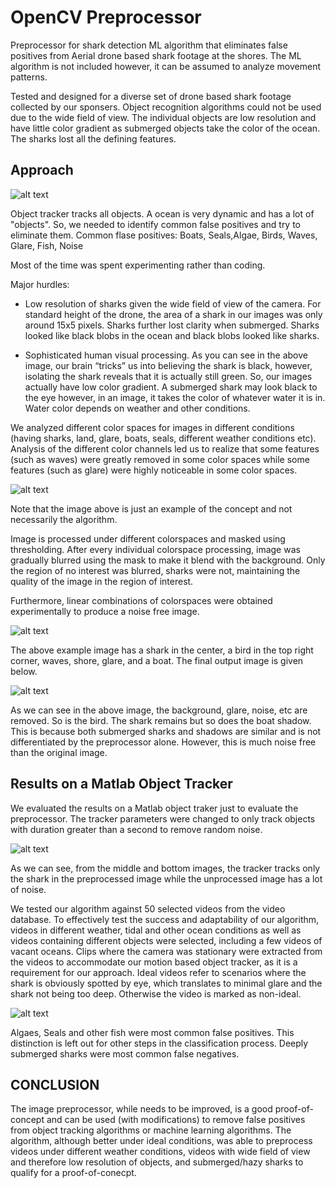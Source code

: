 # OpenCV Preprocessor
Preprocessor for shark detection ML algorithm that eliminates false positives from Aerial drone based shark footage at the shores. The ML algorithm is not included however, it can be assumed to analyze movement patterns.

Tested and designed for a diverse set of drone based shark footage collected by our sponsers. 
Object recognition algorithms could not be used due to the wide field of view. The individual objects are low resolution and have little color gradient as submerged objects take the color of the ocean. The sharks lost all the defining features.

## Approach

![alt text](https://github.com/ananta399/MLPreprocessor/blob/master/readmeImages/original.PNG)

Object tracker tracks all objects. A ocean is very dynamic and has a lot of "objects". So, we needed to identify common false positives and try to eliminate them.
Common flase positives: Boats, Seals,Algae, Birds, Waves, Glare, Fish, Noise


Most of the time was spent experimenting rather than coding.

Major hurdles:

* Low resolution of sharks given the wide field of view of the camera. For standard height of the drone, the area of a shark in our images was only around 15x5 pixels. Sharks further lost clarity when submerged. Sharks looked like black blobs in the ocean and black blobs looked like sharks.

* Sophisticated human visual processing. As you can see in the above image, our brain “tricks” us into believing the shark is black, however, isolating the shark reveals that it is actually still green. So, our images actually have low color gradient. A submerged shark may look black to the eye however, in an image, it takes the color of whatever water it is in. Water color depends on weather and other conditions.

We analyzed different color spaces for images in different conditions (having sharks, land, glare, boats, seals, different weather conditions etc). Analysis of the different color channels led us to realize that some features (such as waves) were greatly removed in some color spaces while some features (such as glare) were highly noticeable in some color spaces.


![alt text](https://github.com/ananta399/MLPreprocessor/blob/master/readmeImages/colorspaces.PNG)

Note that the image above is just an example of the concept and not necessarily the algorithm.

Image is processed under different colorspaces and masked using thresholding. After every individual colorspace processing, image was gradually blurred using the mask to make it blend with the background. Only the region of no interest was blurred, sharks were not, maintaining the quality of the image in the region of interest.

Furthermore, linear combinations of colorspaces were obtained experimentally to produce a noise free image.


![alt text](https://github.com/ananta399/MLPreprocessor/blob/master/readmeImages/mask1.png)

The above example image has a shark in the center, a bird in the top right corner, waves, shore, glare, and a boat. The final output image is given below.

![alt text](https://github.com/ananta399/MLPreprocessor/blob/master/readmeImages/out.PNG)

As we can see in the above image, the background, glare, noise, etc are removed. So is the bird.
The shark remains but so does the boat shadow. This is because both submerged sharks and shadows are similar and is not differentiated by the preprocessor alone.
However, this is much noise free than the original image.



## Results on a Matlab Object Tracker
We evaluated the results on a Matlab object traker just to evaluate the preprocessor. The tracker parameters were changed to only track objects with duration greater than a second to remove random noise.

![alt text](https://github.com/ananta399/MLPreprocessor/blob/master/readmeImages/tracker1.png)

As we can see, from the middle and bottom images, the tracker tracks only the shark in the preprocessed image while the unprocessed image has a lot of noise.

We tested our algorithm against 50 selected videos from the video database. To effectively test the success and adaptability of our algorithm, videos in different weather, tidal and other ocean conditions as well as videos containing different objects were selected, including a few videos of vacant oceans. Clips where the camera was stationary were extracted from the videos to accommodate our motion based object tracker, as it is a requirement for our approach. Ideal videos refer to scenarios where the shark is obviously spotted by eye, which translates to minimal glare and the shark not being too deep. Otherwise the video is marked as non-ideal.

![alt text](https://github.com/ananta399/MLPreprocessor/blob/master/readmeImages/tables.PNG)

Algaes, Seals and other fish were most common false positives. This distinction is left out for other steps in the classification process. Deeply submerged sharks were most common false negatives.

## CONCLUSION
The image preprocessor, while needs to be improved, is a good proof-of-concept and can be used (with modifications) to remove false positives from object tracking algorithms or machine learning algorithms. The algorithm, although better under ideal conditions, was able to preprocess videos under different weather conditions, videos with wide field of view and therefore low resolution of objects, and submerged/hazy sharks to qualify for a proof-of-conecpt.
